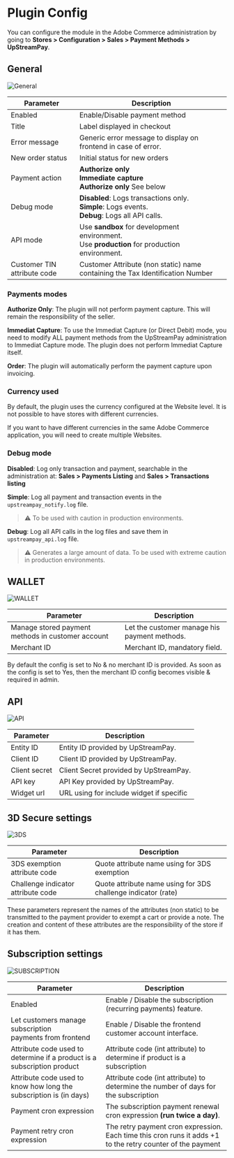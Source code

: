 # Plugin Config

You can configure the module in the Adobe Commerce administration by going to **Stores > Configuration > Sales > Payment Methods > UpStreamPay**.

## General

![General](images/02-01.png)

| Parameter                   | Description                                                                                             |
|-----------------------------|---------------------------------------------------------------------------------------------------------|
| Enabled                     | Enable/Disable payment method                                                                           |
| Title                       | Label displayed in checkout                                                                             |
| Error message               | Generic error message to display on frontend in case of error.                                          |
| New order status            | Initial status for new orders                                                                           |
| Payment action              | **Authorize only**<br/>**Immediate capture**<br/>**Authorize only** See below                           |
| Debug mode                  | **Disabled**: Logs transactions only. <br/>**Simple**: Logs events. <br/>**Debug**: Logs all API calls. |
| API mode                    | Use **sandbox** for development environment.<br/>Use **production** for production environment.         |
| Customer TIN attribute code | Customer Attribute (non static) name containing the Tax Identification Number                           |

### Payments modes

**Authorize Only**: The plugin will not perform payment capture. This will remain the responsibility of the seller.

**Immediat Capture**: To use the Immediat Capture (or Direct Debit) mode, you need to modify ALL payment methods from the UpStreamPay administration to Immediat Capture mode. The plugin does not perform Immediat Capture itself.

**Order**: The plugin will automatically perform the payment capture upon invoicing.

### Currency used

By default, the plugin uses the currency configured at the Website level. It is not possible to have stores with different currencies.

If you want to have different currencies in the same Adobe Commerce application, you will need to create multiple Websites.

### Debug mode

**Disabled**: Log only transaction and payment, searchable in the administration at: **Sales > Payments Listing** and **Sales > Transactions listing**

**Simple**: Log all payment and transaction events in the `upstreampay_notify.log` file.

> :warning: To be used with caution in production environments.

**Debug**: Log all API calls in the log files and save them in `upstreampay_api.log` file. 
> :warning: Generates a large amount of data. To be used with extreme caution in production environments.

## WALLET

![WALLET](images/02-04.png)

| Parameter                                         | Description                                  |
|---------------------------------------------------|----------------------------------------------|
| Manage stored payment methods in customer account | Let the customer manage his payment methods. |
| Merchant ID                                       | Merchant ID, mandatory field.                |

By default the config is set to No & no merchant ID is provided. As soon as the config is set to Yes, then
the merchant ID config becomes visible & required in admin.

## API

![API](images/02-02.png)

| Parameter     | Description                              |
|---------------|------------------------------------------|
| Entity ID     | Entity ID provided by UpStreamPay.       |
| Client ID     | Client ID provided by UpStreamPay.       |
| Client secret | Client Secret provided by UpStreamPay.   |
| API key       | API Key provided by UpStreamPay.         |
| Widget url    | URL using for include widget if specific |

## 3D Secure settings

![3DS](images/02-03.png)

| Parameter                          | Description                                                   |
|------------------------------------|---------------------------------------------------------------|
| 3DS exemption attribute code       | Quote attribute name using for 3DS exemption                  |
| Challenge indicator attribute code | Quote attribute name using for 3DS challenge indicator (rate) |

These parameters represent the names of the attributes (non static) to be transmitted to the payment provider to exempt a
cart or provide a note. The creation and content of these attributes are the responsibility of the store if it has them.


## Subscription settings

![SUBSCRIPTION](images/02-05.png)

| Parameter                                                               | Description                                                                                                |
|-------------------------------------------------------------------------|------------------------------------------------------------------------------------------------------------|
| Enabled                                                                 | Enable / Disable the subscription (recurring payments) feature.                                            |
| Let customers manage subscription <br/>payments from frontend           | Enable / Disable the frontend customer account interface.                                                  |
| Attribute code used to determine if a product is a subscription product | Attribute code (int attribute) to determine if product is a subscription                                   |
| Attribute code used to know how long the subscription is (in days)      | Attribute code (int attribute) to determine the number of days for the subscription                        |
| Payment cron expression                                                 | The subscription payment renewal cron expression **(run twice a day)**.                                    |
| Payment retry cron expression                                           | The retry payment cron expression. Each time this cron runs it adds +1 to the retry counter of the payment |
